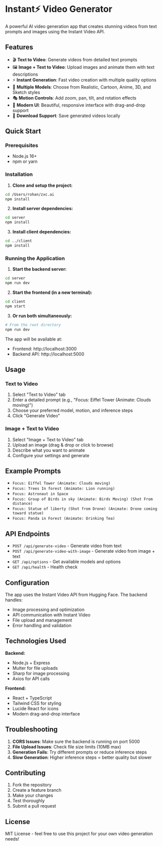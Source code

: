 # Instant⚡ Video Generator

A powerful AI video generation app that creates stunning videos from text prompts and images using the Instant Video API.

## Features

- 🎬 **Text to Video**: Generate videos from detailed text prompts
- 🖼️ **Image + Text to Video**: Upload images and animate them with text descriptions
- ⚡ **Instant Generation**: Fast video creation with multiple quality options
- 🎨 **Multiple Models**: Choose from Realistic, Cartoon, Anime, 3D, and Sketch styles
- 🎭 **Motion Controls**: Add zoom, pan, tilt, and rotation effects
- 📱 **Modern UI**: Beautiful, responsive interface with drag-and-drop support
- 💾 **Download Support**: Save generated videos locally

## Quick Start

### Prerequisites

- Node.js 16+ 
- npm or yarn

### Installation

1. **Clone and setup the project:**
```bash
cd /Users/rohan/zxc.ai
npm install
```

2. **Install server dependencies:**
```bash
cd server
npm install
```

3. **Install client dependencies:**
```bash
cd ../client
npm install
```

### Running the Application

1. **Start the backend server:**
```bash
cd server
npm run dev
```

2. **Start the frontend (in a new terminal):**
```bash
cd client
npm start
```

3. **Or run both simultaneously:**
```bash
# From the root directory
npm run dev
```

The app will be available at:
- Frontend: http://localhost:3000
- Backend API: http://localhost:5000

## Usage

### Text to Video
1. Select "Text to Video" tab
2. Enter a detailed prompt (e.g., "Focus: Eiffel Tower (Animate: Clouds moving)")
3. Choose your preferred model, motion, and inference steps
4. Click "Generate Video"

### Image + Text to Video
1. Select "Image + Text to Video" tab
2. Upload an image (drag & drop or click to browse)
3. Describe what you want to animate
4. Configure your settings and generate

## Example Prompts

- `Focus: Eiffel Tower (Animate: Clouds moving)`
- `Focus: Trees In forest (Animate: Lion running)`
- `Focus: Astronaut in Space`
- `Focus: Group of Birds in sky (Animate: Birds Moving) (Shot From distance)`
- `Focus: Statue of liberty (Shot from Drone) (Animate: Drone coming toward statue)`
- `Focus: Panda in Forest (Animate: Drinking Tea)`

## API Endpoints

- `POST /api/generate-video` - Generate video from text
- `POST /api/generate-video-with-image` - Generate video from image + text
- `GET /api/options` - Get available models and options
- `GET /api/health` - Health check

## Configuration

The app uses the Instant Video API from Hugging Face. The backend handles:
- Image processing and optimization
- API communication with Instant Video
- File upload and management
- Error handling and validation

## Technologies Used

**Backend:**
- Node.js + Express
- Multer for file uploads
- Sharp for image processing
- Axios for API calls

**Frontend:**
- React + TypeScript
- Tailwind CSS for styling
- Lucide React for icons
- Modern drag-and-drop interface

## Troubleshooting

1. **CORS Issues**: Make sure the backend is running on port 5000
2. **File Upload Issues**: Check file size limits (10MB max)
3. **Generation Fails**: Try different prompts or reduce inference steps
4. **Slow Generation**: Higher inference steps = better quality but slower

## Contributing

1. Fork the repository
2. Create a feature branch
3. Make your changes
4. Test thoroughly
5. Submit a pull request

## License

MIT License - feel free to use this project for your own video generation needs!
